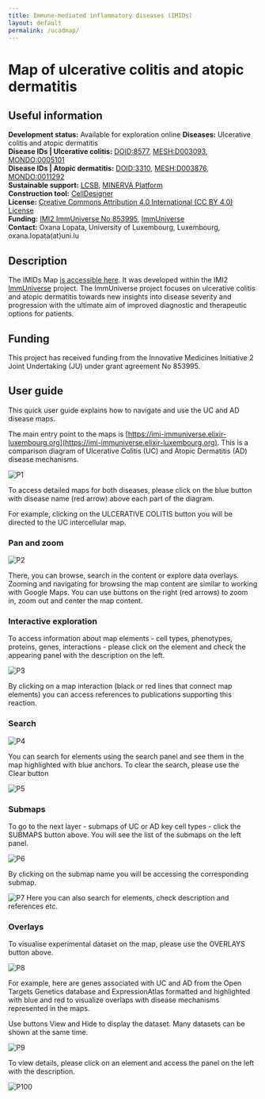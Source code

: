 ```yaml
--- 
title: Immune-mediated inflammatory diseases (IMIDs) 
layout: default 
permalink: /ucadmap/
--- 
```


# Map of ulcerative colitis and atopic dermatitis

## Useful information 

**Development status:** Available for exploration online 
**Diseases:** Ulcerative colitis and atopic dermatitis  
**Disease IDs | Ulcerative colitis:** [DOID:8577](https://disease-ontology.org/?id=DOID:8577), [MESH:D003093](https://www.ncbi.nlm.nih.gov/mesh/D003093), [MONDO:0005101](https://www.ebi.ac.uk/ols/ontologies/mondo/terms?short_form=MONDO_0005101)  
**Disease IDs | Atopic dermatitis:** [DOID:3310](https://disease-ontology.org/?id=DOID:3310), [MESH:D003876](https://www.ncbi.nlm.nih.gov/mesh/D003876), [MONDO:0011292](https://www.ebi.ac.uk/ols/ontologies/mondo/terms?short_form=MONDO_0011292)  
**Sustainable support:** [LCSB](http://wwwen.uni.lu/lcsb), [MINERVA Platform](https://minerva.uni.lu/)  
**Construction tool:** [CellDesigner](https://www.celldesigner.org/)  
**License:** [Creative Commons Attribution 4.0 International (CC BY 4.0) License](https://creativecommons.org/licenses/by/4.0/)  
**Funding:** [IMI2 ImmUniverse No 853995](https://www.imi.europa.eu/projects-results/project-factsheets/immuniverse), [ImmUniverse](https://www.immuniverse.eu/)  
**Contact:** Oxana Lopata, University of Luxembourg, Luxembourg, oxana.lopata(at)uni.lu  

## Description

The IMIDs Map [is accessible here](https://imi-immuniverse.elixir-luxembourg.org). It was developed within the IMI2 [ImmUniverse](https://www.immuniverse.eu/) project. The ImmUniverse project focuses on ulcerative colitis and atopic dermatitis towards new insights into disease severity and progression with the ultimate aim of improved diagnostic and therapeutic options for patients.

## Funding

This project has received funding from the Innovative Medicines Initiative 2 Joint Undertaking (JU) under grant agreement No 853995.

## User guide

This quick user guide explains how to navigate and use the UC and AD disease maps. 

The main entry point to the maps is  [https://imi-immuniverse.elixir-luxembourg.org](https://imi-immuniverse.elixir-luxembourg.org). This is a comparison diagram of Ulcerative Colitis (UC) and  Atopic Dermatitis (AD) disease mechanisms.

![P1](/images/projects/imids/P1.jpg "comparison diagram")

To access detailed maps for both diseases, please click on the blue button with disease name (red arrow) above each part of the diagram.  

For example, clicking on the ULCERATIVE COLITIS button you will be directed to the UC intercellular map.

### Pan and zoom

![P2](/images/projects/imids/P2.jpg "uc map pan zoom")

There, you can browse, search in the content or explore data overlays.
Zooming and navigating for browsing the map content are similar to working with Google Maps. You can use buttons on the right (red arrows) to zoom in, zoom out and center the map content.

### Interactive exploration

To access information about map elements - cell types, phenotypes, proteins, genes, interactions - please click on the element and check the appearing panel with the description on the left. 

![P3](/images/projects/imids/P3.jpg "uc map click interaction")

By clicking on a map interaction (black or red lines that connect map elements) you can access references to publications supporting this reaction.

### Search

![P4](/images/projects/imids/P4.jpg "uc map search")

You can search for elements using the search panel and see them in the map highlighted with blue anchors. To clear the search, please use the Clear button

![P5](/images/projects/imids/P5.jpg "uc map clear")

### Submaps

To go to the next layer - submaps of UC or AD key cell types - click the SUBMAPS button above. You will see the list of the submaps on the left panel.

![P6](/images/projects/imids/P6.jpg "uc map submaps")

By clicking on the submap name you will be accessing the corresponding submap.


![P7](/images/projects/imids/P7.jpg "uc map submaps explore")
Here you can also search for elements, check description and references etc.

### Overlays

To visualise experimental dataset on the map, please use the OVERLAYS button above. 

![P8](/images/projects/imids/P8.jpg "uc map submaps overlays")

For example, here are genes associated with UC and AD from the Open Targets Genetics database and ExpressionAtlas formatted and highlighted with blue and red to visualize overlaps with disease mechanisms represented in the maps. 


Use buttons View and Hide to display the dataset. Many datasets can be shown at the same time.

![P9](/images/projects/imids/P9.jpg "uc map submaps overlays 2")

To view details, please click on an element and access the panel on the left with the description.


![P100](/images/projects/imids/P10.jpg "uc map submaps overlays 3")
